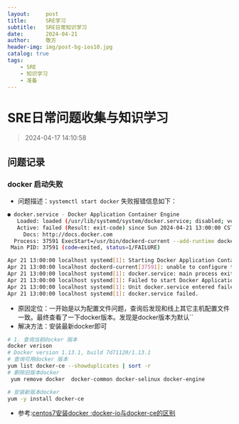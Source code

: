 ```yaml
---
layout:     post
title:      SRE学习
subtitle:   SRE日常知识学习
date:       2024-04-21
author:     敬方
header-img: img/post-bg-ios10.jpg
catalog: true
tags:
    - SRE
    - 知识学习
    - 准备
---
```


# SRE日常问题收集与知识学习

> 2024-04-17 14:10:58

## 问题记录

### docker 启动失败

- 问题描述：`systemctl start docker` 失败报错信息如下：
```bash
● docker.service - Docker Application Container Engine
   Loaded: loaded (/usr/lib/systemd/system/docker.service; disabled; vendor preset: disabled)
   Active: failed (Result: exit-code) since Sun 2024-04-21 13:00:00 CST; 59min ago
     Docs: http://docs.docker.com
  Process: 37591 ExecStart=/usr/bin/dockerd-current --add-runtime docker-runc=/usr/libexec/docker/docker-runc-current --default-runtime=docker-runc --exec-opt native.cgroupdriver=systemd --userland-proxy-path=/usr/libexec/docker/docker-proxy-current --init-path=/usr/libexec/docker/docker-init-current --seccomp-profile=/etc/docker/seccomp.json $OPTIONS $DOCKER_STORAGE_OPTIONS $DOCKER_NETWORK_OPTIONS $ADD_REGISTRY $BLOCK_REGISTRY $INSECURE_REGISTRY $REGISTRIES (code=exited, status=1/FAILURE)
 Main PID: 37591 (code=exited, status=1/FAILURE)

Apr 21 13:00:00 localhost systemd[1]: Starting Docker Application Container Engine...
Apr 21 13:00:00 localhost dockerd-current[37591]: unable to configure the Docker daemon with file /etc/docker/daemon.json: the following directives are specified both as a flag and in the configuration file: runtimes: (from flag: [docker-runc], from file: map[nvidia:map[path:/usr/bin/nvidia-container-runtime runtimeArgs:[]]]), default-runtime: (from flag: docker-runc, from file: nvidia), exec-opts: (from flag: [native.cgroupdriver=systemd], from file: [native.cgroupdriver=systemd])
Apr 21 13:00:00 localhost systemd[1]: docker.service: main process exited, code=exited, status=1/FAILURE
Apr 21 13:00:00 localhost systemd[1]: Failed to start Docker Application Container Engine.
Apr 21 13:00:00 localhost systemd[1]: Unit docker.service entered failed state.
Apr 21 13:00:00 localhost systemd[1]: docker.service failed.

```
- 原因定位：一开始是以为配置文件问题，查询后发现和线上其它主机配置文件一致。最终查看了一下docker版本。发现是docker版本为默认``
- 解决方法：安装最新docker即可

```bash
# 1. 查询当前docker 版本
docker verison 
# Docker version 1.13.1, build 7d71120/1.13.1
# 查询可用docker 版本 
yum list docker-ce --showduplicates | sort -r
# 删除旧版本docker 
 yum remove docker  docker-common docker-selinux docker-engine

# 安装新版本docker
yum -y install docker-ce
```
- 参考:[centos7安装docker ](https://cloud.tencent.com/developer/article/1701451);[docker-io与docker-ce的区别](https://www.zhihu.com/question/266021659)


